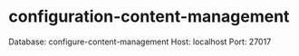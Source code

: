 # configuration-content-management

Database: configure-content-management
Host: localhost
Port: 27017
